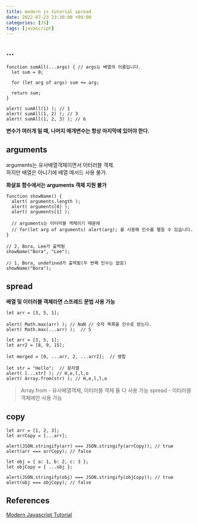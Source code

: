 ```yaml
---
title: modern js tutorial spread
date: 2022-07-23 23:30:00 +09:00
categories: [JS]
tags: [javascript]
---
```


## ...

`````
function sumAll(...args) { // args는 배열의 이름입니다.
  let sum = 0;

  for (let arg of args) sum += arg;

  return sum;
}

alert( sumAll(1) ); // 1
alert( sumAll(1, 2) ); // 3
alert( sumAll(1, 2, 3) ); // 6
`````

**변수가 여러개 일 때, 나머지 매개변수는 항상 마지막에 있어야 한다.**

## arguments

arguments는 유사배열객체이면서 이터러블 객체.   
하지만 배열은 아니기에 배열 메서드 사용 불가.   

**화살표 함수에서는 arguments 객체 지원 불가**


`````
function showName() {
  alert( arguments.length );
  alert( arguments[0] );
  alert( arguments[1] );

  // arguments는 이터러블 객체이기 때문에
  // for(let arg of arguments) alert(arg); 를 사용해 인수를 펼칠 수 있습니다.
}

// 2, Bora, Lee가 출력됨
showName("Bora", "Lee");

// 1, Bora, undefined가 출력됨(두 번째 인수는 없음)
showName("Bora");
`````

## spread

**배열 및 이터러블 객체라면 스프레드 문법 사용 가능**

`````
let arr = [3, 5, 1];

alert( Math.max(arr) ); // NaN // 숫자 목록을 인수로 받는다.
alert( Math.max(...arr) );  // 5

let arr = [3, 5, 1];
let arr2 = [8, 9, 15];

let merged = [0, ...arr, 2, ...arr2];  // 병합

let str = "Hello";  // 문자열
alert( [...str] ); // H,e,l,l,o
alert( Array.from(str) ); // H,e,l,l,o
`````
> Array.from - 유사배열객체, 이터러블 객체 둘 다 사용 가능
> spread - 이터러블 객체에만 사용 가능

## copy 
`````
let arr = [1, 2, 3];
let arrCopy = [...arr];

alert(JSON.stringify(arr) === JSON.stringify(arrCopy)); // true
alert(arr === arrCopy); // false

let obj = { a: 1, b: 2, c: 3 };
let objCopy = { ...obj };

alert(JSON.stringify(obj) === JSON.stringify(objCopy)); // true
alert(obj === objCopy); // false
`````

## References
[Modern Javascript Tutorial](https://ko.javascript.info/)   
